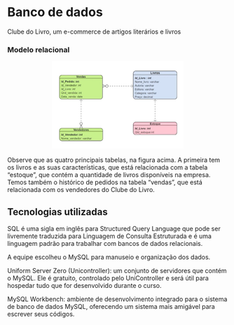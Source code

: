 # Banco de dados 
Clube do Livro, um e-commerce de artigos literários e livros

### Modelo relacional
<div align="center">
  <img src="figs/diagrama.png" alt="" width="300" height="200">
  <br>
  <em></em>
</div>

Observe que as quatro principais tabelas, na figura acima. A primeira tem os livros e as suas características, que está relacionada com a tabela “estoque”, que contém a quantidade de livros disponíveis na empresa. Temos também o histórico de pedidos na tabela “vendas”, que está relacionada com os vendedores do Clube do Livro.

## Tecnologias utilizadas

SQL é uma sigla em inglês para Structured Query Language que pode ser livremente traduzida para Linguagem de Consulta Estruturada e é uma linguagem padrão para trabalhar com bancos de dados relacionais.

A equipe escolheu o MySQL para manuseio e organização dos dados.

Uniform Server Zero (Unicontroller): um conjunto de servidores que contém o MySQL. Ele é gratuito, controlado pelo UniController e será útil para hospedar tudo que for desenvolvido durante o curso.

MySQL Workbench: ambiente de desenvolvimento integrado para o sistema de banco de dados MySQL, oferecendo um sistema mais amigável para escrever seus códigos.